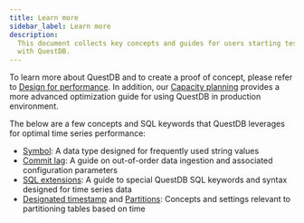 ```yaml
---
title: Learn more
sidebar_label: Learn more
description:
  This document collects key concepts and guides for users starting testing data
  with QuestDB.
---
```


To learn more about QuestDB and to create a proof of concept, please refer to
[Design for performance](/docs/operations/design-for-performance/). In addition,
our [Capacity planning](/docs/deployment/capacity-planning/) provides a more
advanced optimization guide for using QuestDB in production environment.

The below are a few concepts and SQL keywords that QuestDB leverages for optimal
time series performance:

- [Symbol](/docs/concept/symbol/): A data type designed for frequently used
  string values
- [Commit lag](/docs/guides/out-of-order-commit-lag/): A guide on out-of-order
  data ingestion and associated configuration parameters
- [SQL extensions](/docs/concept/sql-extensions/): A guide to special QuestDB
  SQL keywords and syntax designed for time series data
- [Designated timestamp](/docs/concept/designated-timestamp/) and
  [Partitions](/docs/concept/partitions/): Concepts and settings relevant to
  partitioning tables based on time
